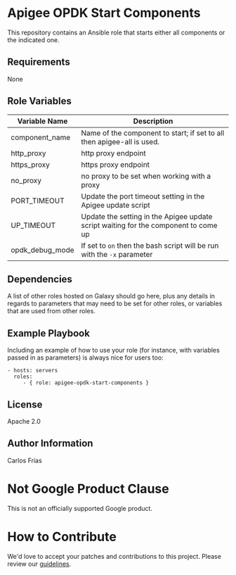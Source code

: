 Apigee OPDK Start Components
=========

This repository contains an Ansible role that starts either all components or the indicated one. 

Requirements
------------

None

Role Variables
--------------

| Variable Name | Description |
| --- | --- |
| component_name | Name of the component to start; if set to all then apigee-all is used. |
| http_proxy | http proxy endpoint |
| https_proxy | https proxy endpoint |
| no_proxy | no proxy to be set when working with a proxy |
| PORT_TIMEOUT | Update the port timeout setting in the Apigee update script |
| UP_TIMEOUT | Update the setting in the Apigee update script waiting for the component to come up |
| opdk_debug_mode | If set to `on` then the bash script will be run with the `-x` parameter |

Dependencies
------------

A list of other roles hosted on Galaxy should go here, plus any details in regards to parameters that may need to be set for other roles, or variables that are used from other roles.

Example Playbook
----------------

Including an example of how to use your role (for instance, with variables passed in as parameters) is always nice for users too:

    - hosts: servers
      roles:
         - { role: apigee-opdk-start-components }

License
-------

Apache 2.0

Author Information
------------------

Carlos Frias

<!-- BEGIN Google Required Disclaimer -->

# Not Google Product Clause

This is not an officially supported Google product.
<!-- END Google Required Disclaimer -->
<!-- BEGIN Google How To Contribute -->
# How to Contribute

We'd love to accept your patches and contributions to this project. Please review our [guidelines](CONTRIBUTION.md).
<!-- END Google How To Contribute -->
